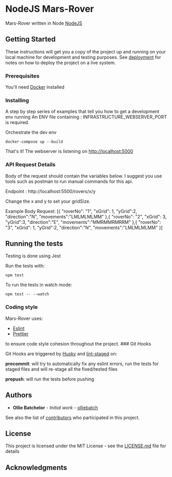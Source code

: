 # NodeJS Mars-Rover

Mars-Rover written in Node [NodeJS](https://nodejs.org/en/) 

## Getting Started

These instructions will get you a copy of the project up and running on your local machine for development and testing purposes. See [deployment](deployment) for notes on how to deploy the project on a live system.

### Prerequisites

You'll need [Docker](https://www.docker.com/products/docker-desktop) installed

### Installing

A step by step series of examples that tell you how to get a development env running
An ENV file containing : INFRASTRUCTURE_WEBSERVER_PORT is required.

Orchestrate the dev env

```
docker-compose up --build
```

That's it! The webserver is listening on [http://localhost:5000](http://localhost:5000)

### API Request Details

Body of the request should contain the variables below. 
I suggest you use tools such as postman to run manual commands for this api.

Endpoint : http://localhost:5500/rovers/x/y

Change the x and y to set your gridSize.

Example Body Request: 
[{	"roverNo": "1",
	"xGrid": 1,
	"yGrid":2,
	"direction":"N",
	"movements":"LMLMLMLMM"
},{	"roverNo": "2",
	"xGrid": 3,
	"yGrid":3,
	"direction":"E",
	"movements":"MMRMMRMRRM"
},{	"roverNo": "3",
	"xGrid": 1,
	"yGrid":2,
	"direction":"N",
	"movements":"LMLMLMLMM"
}]


## Running the tests

Testing is done using Jest

Run the tests with:

```
npm test
```

To run the tests in watch mode:
```
npm test -- --watch
```

### Coding style

Mars-Rover uses:

- [Eslint](https://eslint.org/)
- [Prettier](https://github.com/prettier/prettier)

to ensure code style cohesion throughout the project.
### Git Hooks

Git Hooks are triggered by [Husky](https://github.com/typicode/husky) and [lint-staged](https://github.com/okonet/lint-staged) on:

**precommit**: will try to automatically fix any eslint errors, run the tests for staged files and will re-stage all the fixed/tested files

**prepush**: will run the tests before pushing

## Authors

* **Ollie Batchelor** - *Initial work* - [olliebatch](https://github.com/olliebatch)

See also the list of [contributors](https://github.com/your/project/contributors) who participated in this project.

## License

This project is licensed under the MIT License - see the [LICENSE.md](LICENSE.md) file for details

## Acknowledgments
